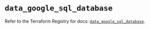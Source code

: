# `data_google_sql_database`

Refer to the Terraform Registry for docs: [`data_google_sql_database`](https://registry.terraform.io/providers/hashicorp/google/6.36.0/docs/data-sources/sql_database).
